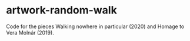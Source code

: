 # artwork-random-walk
Code for the pieces Walking nowhere in particular (2020) and Homage to Vera Molnár (2019).
